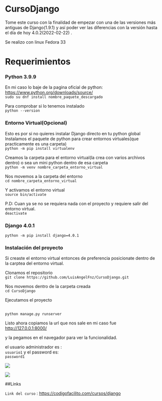 # CursoDjango

Tome este curso con la finalidad de empezar con una de las versiones más antiguas de Django(1.9.1) y así poder ver las diferencias con la versión hasta el día de hoy 4.0.2(2022-02-22)  .

Se realizo con linux Fedora 33


# Requerimientos

### Python 3.9.9
En mi caso lo baje de la pagina oficial de python: <br><https://www.python.org/downloads/source/>
<br>`sudo su dnf install nombre_paquete_descargado`

Para comprobar si lo tenemos instalado
<br>`python --version`

### Entorno Virtual(Opcional)
Esto es por si no quieres instalar Django directo en tu python global
Instalamos el paquete de python para crear entornos virtuales(que practicamente es una carpeta)
<br>`python -m pip install virtualenv`

Creamos la carpeta para el entorno virtual(la crea con varios archivos dentro) o sea un mini python dentro de esa carpeta
<br>`python -m venv nombre_carpeta_entorno_virtual`

Nos movemos a la carpeta del entorno
<br>`cd nombre_carpeta_entorno_virtual`

Y activamos el entorno virtual
<br>`source bin/activate`

P.D:
Cuan ya se no se requiera nada con el proyecto y requiere salir del entorno virtual.
<br>`deactivate`

### Django 4.0.1
`python -m pip install django=4.0.1`

### Instalación del proyecto
Si creaste el entorno virtual entonces de preferencia posicionate dentro de la carptea del entorno virtual.

Clonamos el repositorio
<br>`git clone https://github.com/LuisAngelFnz/CursoDjango.git`

Nos movemos dentro de la carpeta creada
<br>`cd CursoDjango`

Ejecutamos el proyecto

<br>`python manage.py runserver`

Listo ahora copiamos la url que nos sale en mi caso fue
http://127.0.0.1:8000/

y la pegamos en el navegador para ver la funcionalidad.

el usuario administrador es :
<br>`usuario1`
y el password es: 
<br>`password1`

![](https://static.djangoproject.com/img/logos/django-logo-negative.png)

![](https://www.python.org/static/community_logos/python-logo-master-v3-TM-flattened.png)


##Links

`Link del curso` : <https://codigofacilito.com/cursos/django>
